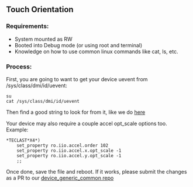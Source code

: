 ## Touch Orientation

### Requirements:
- System mounted as RW
- Booted into Debug mode (or using root and terminal)
- Knowledge on how to use common linux commands like cat, ls, etc.

### Process:
First, you are going to want to get your device uevent from /sys/class/dmi/id/uevent:
  ```
  su
  cat /sys/class/dmi/id/uevent
  ```

Then find a good string to look for from it, like we do [here](https://github.com/BlissRoms-x86/device_generic_common/blob/d6f6c278f26ce05b0db205767ba5656ca2aa6533/init.sh#L493)

Your device may also require a couple accel opt_scale options too. Example:
  ```
  *TECLAST*X4*)
      set_property ro.iio.accel.order 102
      set_property ro.iio.accel.x.opt_scale -1
      set_property ro.iio.accel.y.opt_scale -1
      ;;
  ```
Once done, save the file and reboot. 
If it works, please submit the changes as a PR to our [device_generic_common repo](https://github.com/BlissRoms-x86/device_generic_common/tree/d6f6c278f26ce05b0db205767ba5656ca2aa6533)
